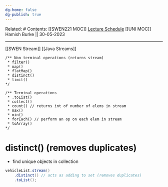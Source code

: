 ```yaml
---
dg-home: false
dg-publish: true
---
```

Related: #
Contents: [[SWEN221 MOC]]
[Lecture Schedule](https://ecs.wgtn.ac.nz/Courses/SWEN221_2023T1/LectureSchedule)
[[UNI MOC]]
Hamish Burke || 30-05-2023
***

[[SWEN Stream]]
[[Java Streams]]

```
/** Non terminal operations (returns stream)
 * filter()
 * map()
 * flatMap()
 * distinct()
 * limit()
*/

/** Terminal operations
 * .toList()
 * collect()
 * count() // returns int of number of elems in stream
 * max()
 * min()
 * forEach() // perform an op on each elem in stream
 * toArray()
*/
```

# distinct() (removes duplicates)

- find unique objects in collection

```java
vehicleList.stream()
	.distinct() // acts as adding to set (removes duplicates)
	.toList();
```

